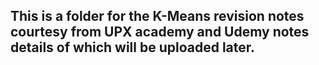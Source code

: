 ## This is a folder for the K-Means revision notes courtesy from UPX academy and Udemy notes details of which will be uploaded later.
